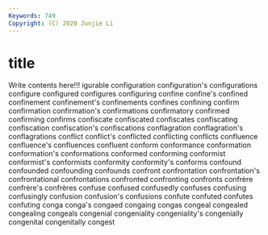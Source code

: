 ```yaml
---
Keywords: 749
Copyright: (C) 2020 Junjie Li
---
```


# title

Write contents here!!!
igurable 
configuration 
configuration's 
configurations 
configure 
configured 
configures 
configuring 
confine 
confine's
confined 
confinement 
confinement's 
confinements 
confines 
confining 
confirm 
confirmation 
confirmation's 
confirmations
confirmatory 
confirmed 
confirming 
confirms 
confiscate 
confiscated 
confiscates 
confiscating 
confiscation 
confiscation's
confiscations 
conflagration 
conflagration's 
conflagrations 
conflict 
conflict's 
conflicted 
conflicting 
conflicts 
confluence
confluence's 
confluences 
confluent 
conform 
conformance 
conformation 
conformation's 
conformations 
conformed 
conforming
conformist 
conformist's 
conformists 
conformity 
conformity's 
conforms 
confound 
confounded 
confounding 
confounds
confront 
confrontation 
confrontation's 
confrontational 
confrontations 
confronted 
confronting 
confronts 
confrère 
confrère's
confrères 
confuse 
confused 
confusedly 
confuses 
confusing 
confusingly 
confusion 
confusion's 
confusions
confute 
confuted 
confutes 
confuting 
conga 
conga's 
congaed 
congaing 
congas 
congeal
congealed 
congealing 
congeals 
congenial 
congeniality 
congeniality's 
congenially 
congenital 
congenitally 
congest
